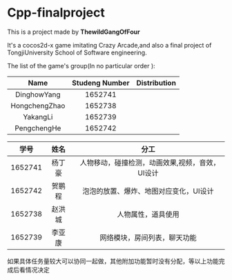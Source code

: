 # Cpp-finalproject

This is a project made by **ThewildGangOfFour**

It's a cocos2d-x game imitating Crazy Arcade,and also a final project of TongjiUniversity School of Software engineering.

The list of the game's group(In no particular order ):

|     Name      | Studeng Number | Distribution |
| :-----------: | :------------: | :----------: |
|  DinghowYang  |    1652741     |              |
| HongchengZhao |    1652738     |              |
|   YakangLi    |    1652739     |              |
|  PengchengHe  |    1652742     |              |

|   学号    |  姓名  |          分工          |
| :-----: | :--: | :------------------: |
| 1652741 | 杨丁豪  |    人物移动，碰撞检测，动画效果,视频，音效，UI设计 |
| 1652742 | 贺鹏程  | 泡泡的放置、爆炸、地图对应变化，UI设计 |
| 1652738 | 赵洪城  |      人物属性，道具使用       |
| 1652739 | 李亚康  |    网络模块，房间列表，聊天功能    |

如果具体任务量较大可以协同一起做，其他附加功能暂时没有分配，等以上功能完成后看情况决定
